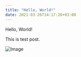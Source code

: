 ```yaml
---
title: "Hello, World!"
date: 2021-03-26T14:17:26+03:00
---
```


Hello, World!

This is test post.

![Image](./image.png)
